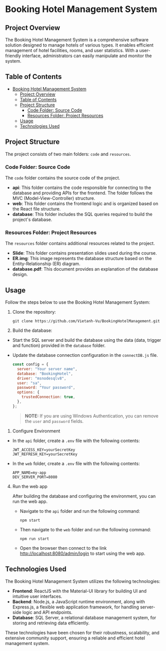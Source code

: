 # Booking Hotel Management System

## Project Overview

The Booking Hotel Management System is a comprehensive software solution designed to manage hotels of various types. It enables efficient management of hotel facilities, rooms, and user statistics. With a user-friendly interface, administrators can easily manipulate and monitor the system.

## Table of Contents

- [Booking Hotel Management System](#booking-hotel-management-system)
  - [Project Overview](#project-overview)
  - [Table of Contents](#table-of-contents)
  - [Project Structure](#project-structure)
    - [Code Folder: Source Code](#code-folder-source-code)
    - [Resources Folder: Project Resources](#resources-folder-project-resources)
  - [Usage](#usage)
  - [Technologies Used](#technologies-used)

## Project Structure

The project consists of two main folders: `code` and `resources`.

### Code Folder: Source Code

The `code` folder contains the source code of the project.

- **api**: This folder contains the code responsible for connecting to the database and providing APIs for the frontend. The folder follows the MVC (Model-View-Controller) structure.
- **web**: This folder contains the frontend logic and is organized based on the React file structure.
- **database**: This folder includes the SQL queries required to build the project's database.

### Resources Folder: Project Resources

The `resources` folder contains additional resources related to the project.

- **Slide**: This folder contains presentation slides used during the course.
- **ER.img**: This image represents the database structure based on the Entity-Relationship (ER) diagram.
- **database.pdf**: This document provides an explanation of the database design.

## Usage

Follow the steps below to use the Booking Hotel Management System:

1. Clone the repository:

   ```command
   git clone https://github.com/Vietanh-Vu/BookingHotelManagement.git
   ```

2. Build the database:

- Start the SQL server and build the database using the data (data, trigger and function) provided in the `database` folder.
- Update the database connection configuration in the `connectDB.js` file.

  ```javascript
  const config = {
    server: "Your server name",
    database: "BookingHotel",
    driver: "msnodesqlv8",
    user: "sa",
    password: "Your password",
    options: {
      trustedConnection: true,
    },
  };
  ```

  > **NOTE:** If you are using Windows Authentication, you can remove the `user` and `password` fields.

1. Configure Environment

- In the `api` folder, create a `.env` file with the following contents:

  ```plaintext
  JWT_ACCESS_KEY=yourSecretKey
  JWT_REFRESH_KEY=yourSecretKey
  ```

- In the `web` folder, create a `.env` file with the following contents:

  ```plaintext
  APP_NAME=my-app
  DEV_SERVER_PORT=8080
  ```

4. Run the web app

   After building the database and configuring the environment, you can run the web app.

   - Navigate to the `api` folder and run the following command:

     ```
     npm start
     ```

   - Then navigate to the `web` folder and run the following command:

     ```
     npm run start
     ```

   - Open the browser then connect to the link [http://localhost:8080/admin/login](http://localhost:8080/admin/login) to start using the web app.

## Technologies Used

The Booking Hotel Management System utilizes the following technologies:

- **Frontend**: ReactJS with the Material-UI library for building UI and intuitive user interfaces.
- **Backend**: Node.js, a JavaScript runtime environment, along with Express.js, a flexible web application framework, for handling server-side logic and API endpoints.
- **Database**: SQL Server, a relational database management system, for storing and retrieving data efficiently.

These technologies have been chosen for their robustness, scalability, and extensive community support, ensuring a reliable and efficient hotel management system.
